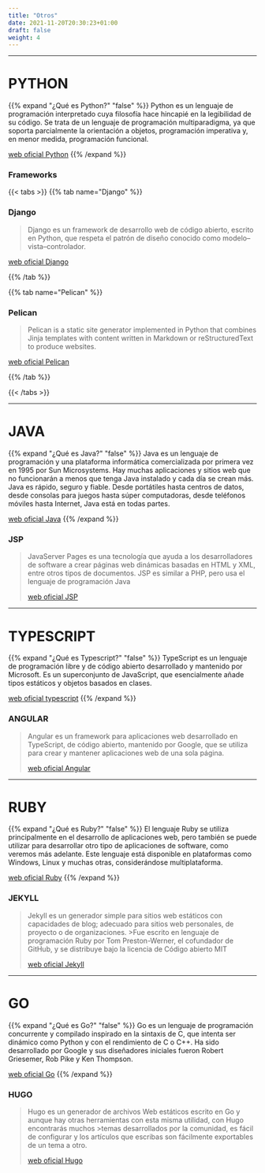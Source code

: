 ```yaml
---
title: "Otros"
date: 2021-11-20T20:30:23+01:00
draft: false
weight: 4
---
```

******
# PYTHON

{{% expand "¿Qué es Python?" "false" %}}
Python es un lenguaje de programación interpretado cuya filosofía hace hincapié en la legibilidad de su código.​ Se trata de un lenguaje de programación multiparadigma, ya que soporta parcialmente la orientación a objetos, programación imperativa y, en menor medida, programación funcional.

[web oficial Python](https://es.python.org/)
{{% /expand %}}
### Frameworks 

{{< tabs >}}
{{% tab name="Django" %}}
### Django
>Django es un framework de desarrollo web de código abierto, escrito en Python, que respeta el patrón de diseño conocido como modelo–vista–controlador.

[web oficial Django](https://www.djangoproject.com/)

{{% /tab %}}

{{% tab name="Pelican" %}}
### Pelican
>Pelican is a static site generator implemented in Python that combines Jinja templates with content written in Markdown or reStructuredText to produce websites.

[web oficial Pelican](https://blog.getpelican.com/)

{{% /tab %}}


{{< /tabs >}}

*****

# JAVA
{{% expand "¿Qué es Java?" "false" %}}
Java es un lenguaje de programación y una plataforma informática comercializada por primera vez en 1995 por Sun Microsystems. Hay muchas aplicaciones y sitios web que no funcionarán a menos que tenga Java instalado y cada día se crean más. Java es rápido, seguro y fiable. Desde portátiles hasta centros de datos, desde consolas para juegos hasta súper computadoras, desde teléfonos móviles hasta Internet, Java está en todas partes.

[web oficial Java](https://www.java.com/es/)
{{% /expand %}}

### JSP

>JavaServer Pages es una tecnología que ayuda a los desarrolladores de software a crear páginas web dinámicas basadas en HTML y XML, entre otros tipos de documentos. 
JSP es similar a PHP, pero usa el lenguaje de programación Java
>
>[web oficial JSP](https://www.jsp.es/)


*****

# TYPESCRIPT
{{% expand "¿Qué es Typescript?" "false" %}}
TypeScript es un lenguaje de programación libre y de código abierto desarrollado y mantenido por Microsoft. Es un superconjunto de JavaScript, que esencialmente añade tipos estáticos y objetos basados en clases.

[web oficial typescript](https://www.typescriptlang.org/)
{{% /expand %}}


### ANGULAR
>Angular es un framework para aplicaciones web desarrollado en TypeScript, de código abierto, mantenido por Google, que se utiliza para crear y mantener aplicaciones web de una sola página.
>
>[web oficial Angular](https://angular.io/)

*********

# RUBY
{{% expand "¿Qué es Ruby?" "false" %}}
El lenguaje Ruby se utiliza principalmente en el desarrollo de aplicaciones web, pero también se puede utilizar para desarrollar otro tipo de aplicaciones de software, como veremos más adelante. Este lenguaje está disponible en plataformas como Windows, Linux y muchas otras, considerándose multiplataforma.

[web oficial Ruby](https://www.ruby-lang.org/es/)
{{% /expand %}}


### JEKYLL
>Jekyll es un generador simple para sitios web estáticos con capacidades de blog; adecuado para sitios web personales, de proyecto o de organizaciones. >Fue escrito en lenguaje de 
>programación Ruby por Tom Preston-Werner, el cofundador de GitHub, y se distribuye bajo la licencia de Código abierto MIT 
>
>[web oficial Jekyll](https://jekyllrb.com/)

*************

# GO
{{% expand "¿Qué es Go?" "false" %}}
Go es un lenguaje de programación concurrente y compilado inspirado en la sintaxis de C, que intenta ser dinámico como Python y con el rendimiento de C o C++. Ha sido desarrollado por Google​ y sus diseñadores iniciales fueron Robert Griesemer, Rob Pike y Ken Thompson.

[web oficial Go](https://golang.org/)
{{% /expand %}}

### HUGO
>Hugo es un generador de archivos Web estáticos escrito en Go y aunque hay otras herramientas con esta misma utilidad, con Hugo encontrarás muchos >temas desarrollados por la comunidad, es fácil de configurar y los artículos que escribas son fácilmente exportables de un tema a otro.
>
>[web oficial Hugo](https://gohugo.io/)
